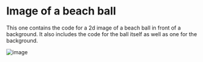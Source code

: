 # Image of a beach ball

This one contains the code for a 2d image of a beach ball in front of a background. It also includes the code for the ball itself as well as one for the background. 

![image](https://github.com/user-attachments/assets/afbc89d1-d188-4b73-b912-9fddc82f1a9a)
